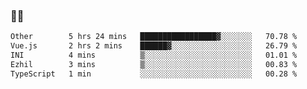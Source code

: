### 👨‍💻

<!--START_SECTION:waka-->

```txt
Other        5 hrs 24 mins   █████████████████▓░░░░░░░   70.78 %
Vue.js       2 hrs 2 mins    ██████▓░░░░░░░░░░░░░░░░░░   26.79 %
INI          4 mins          ▒░░░░░░░░░░░░░░░░░░░░░░░░   01.01 %
Ezhil        3 mins          ▒░░░░░░░░░░░░░░░░░░░░░░░░   00.83 %
TypeScript   1 min           ░░░░░░░░░░░░░░░░░░░░░░░░░   00.28 %
```

<!--END_SECTION:waka-->
